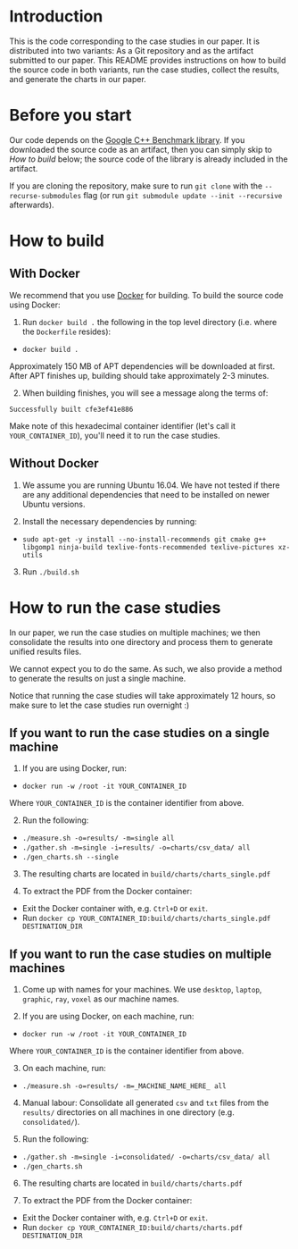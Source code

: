 # Introduction

This is the code corresponding to the case studies in our paper. It is
distributed into two variants: As a Git repository and as the artifact
submitted to our paper. This README provides instructions on how to build
the source code in both variants, run the case studies, collect the results,
and generate the charts in our paper.

# Before you start

Our code depends on the
[Google C++ Benchmark library](https://github.com/google/benchmark).
If you downloaded the source code as an artifact, then you can simply skip to
*How to build* below; the source code of the library is already included in the
artifact.

If you are cloning the repository, make sure to run `git clone` with the
`--recurse-submodules` flag (or run `git submodule update --init --recursive`
afterwards).

# How to build

## With Docker

We recommend that you use [Docker](https://docker.io) for building. To build
the source code using Docker:

1. Run `docker build .` the following in the top level directory
(i.e. where the `Dockerfile` resides):

- `docker build .`

Approximately 150 MB of APT dependencies will be downloaded at first.
After APT finishes up, building should take approximately 2-3 minutes.

2. When building finishes, you will see a message along the terms of:

`Successfully built cfe3ef41e886`

Make note of this hexadecimal container identifier (let's call it
`YOUR_CONTAINER_ID`), you'll need it to run the case studies.

## Without Docker

1. We assume you are running Ubuntu 16.04. We have not tested if there are any
   additional dependencies that need to be installed on newer Ubuntu versions.

2. Install the necessary dependencies by running:

- `sudo apt-get -y install --no-install-recommends git cmake g++ libgomp1 ninja-build texlive-fonts-recommended texlive-pictures xz-utils`

3. Run `./build.sh`

# How to run the case studies

In our paper, we run the case studies on multiple machines; we then consolidate
the results into one directory and process them to generate unified results
files.

We cannot expect you to do the same. As such, we also provide a method to
generate the results on just a single machine.

Notice that running the case studies will take approximately 12 hours, so
make sure to let the case studies run overnight :)

## If you want to run the case studies on a single machine

1. If you are using Docker, run:

- `docker run -w /root -it YOUR_CONTAINER_ID`

Where `YOUR_CONTAINER_ID` is the container identifier from above.

2. Run the following:

- `./measure.sh -o=results/ -m=single all`
- `./gather.sh -m=single -i=results/ -o=charts/csv_data/ all`
- `./gen_charts.sh --single`

3. The resulting charts are located in `build/charts/charts_single.pdf`

4. To extract the PDF from the Docker container:

- Exit the Docker container with, e.g. `Ctrl+D` or `exit`.
- Run `docker cp YOUR_CONTAINER_ID:build/charts/charts_single.pdf DESTINATION_DIR`

## If you want to run the case studies on multiple machines

1. Come up with names for your machines. We use `desktop`, `laptop`, `graphic`,
`ray`, `voxel` as our machine names.

2. If you are using Docker, on each machine, run:

- `docker run -w /root -it YOUR_CONTAINER_ID`

Where `YOUR_CONTAINER_ID` is the container identifier from above.

3. On each machine, run:

- `./measure.sh -o=results/ -m=_MACHINE_NAME_HERE_ all`

4. Manual labour: Consolidate all generated `csv` and `txt` files from the
  `results/` directories on all machines in one directory (e.g.
  `consolidated/`).

5. Run the following:

- `./gather.sh -m=single -i=consolidated/ -o=charts/csv_data/ all`
- `./gen_charts.sh`

6. The resulting charts are located in `build/charts/charts.pdf`

7. To extract the PDF from the Docker container:

- Exit the Docker container with, e.g. `Ctrl+D` or `exit`.
- Run `docker cp YOUR_CONTAINER_ID:build/charts/charts.pdf DESTINATION_DIR`
